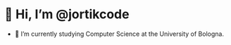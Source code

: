 # 👋 Hi, I’m @jortikcode
- 👀 I’m currently studying Computer Science at the University of Bologna.

<!---
jortikcode/jortikcode is a ✨ special ✨ repository because its `README.md` (this file) appears on your GitHub profile.
You can click the Preview link to take a look at your changes.
--->
